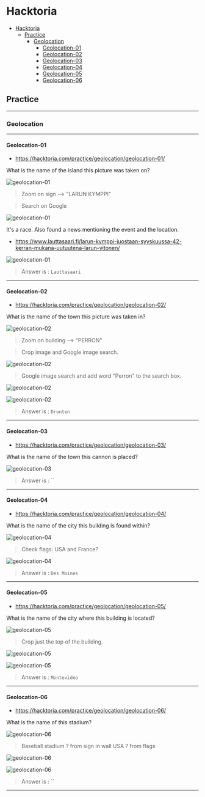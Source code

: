# Hacktoria

- [Hacktoria](#hacktoria)
  - [Practice](#practice)
    - [Geolocation](#geolocation)
      - [Geolocation-01](#geolocation-01)
      - [Geolocation-02](#geolocation-02)
      - [Geolocation-03](#geolocation-03)
      - [Geolocation-04](#geolocation-04)
      - [Geolocation-05](#geolocation-05)
      - [Geolocation-06](#geolocation-06)

## Practice

---

### Geolocation

---

#### Geolocation-01

- <https://hacktoria.com/practice/geolocation/geolocation-01/>

What is the name of the island this picture was taken on?

![geolocation-01](hactoria_images/geolocation-01.jpg)

> Zoom on sign --> "LARUN KYMPPI"

> Search on Google

![geolocation-01](hactoria_images/geolocation-01_search.jpg)

It's a race. Also found a news mentioning the event and the location.

- <https://www.lauttasaari.fi/larun-kymppi-juostaan-syyskuussa-42-kerran-mukana-uutuutena-larun-vitonen/>

![geolocation-01](hactoria_images/geolocation-01_location.jpg)

> Answer is : `Lauttasaari`

---

#### Geolocation-02

- <https://hacktoria.com/practice/geolocation/geolocation-02/>

What is the name of the town this picture was taken in?

![geolocation-02](hactoria_images/geolocation-02.jpg)

> Zoom on building --> "PERRON"

> Crop image and Google image search.

![geolocation-02](hactoria_images/geolocation-02_croped.jpg)

> Google image search and add word "Perron" to the search box.

![geolocation-02](hactoria_images/geolocation-02_search.jpg)

![geolocation-02](hactoria_images/geolocation-02_result.jpg)

> Answer is : `Dronten`

---

#### Geolocation-03

- <https://hacktoria.com/practice/geolocation/geolocation-03/>

What is the name of the town this cannon is placed?

![geolocation-03](hactoria_images/geolocation-03.jpg)

> Answer is : ``

---

#### Geolocation-04

- <https://hacktoria.com/practice/geolocation/geolocation-04/>

What is the name of the city this building is found within?

![geolocation-04](hactoria_images/geolocation-04.jpg)

> Check flags: USA and France?

![geolocation-04](hactoria_images/geolocation-04_search.jpg)

> Answer is : `Des Moines`

---

#### Geolocation-05

- <https://hacktoria.com/practice/geolocation/geolocation-05/>

What is the name of the city where this building is located?

![geolocation-05](hactoria_images/geolocation-05.jpg)

> Crop just the top of the building.

![geolocation-05](hactoria_images/geolocation-05_croped.jpg)

![geolocation-05](hactoria_images/geolocation-05_search.jpg)

> Answer is : `Montevideo`

---

#### Geolocation-06

- <https://hacktoria.com/practice/geolocation/geolocation-06/>

What is the name of this stadium?

![geolocation-06](hactoria_images/geolocation-06.jpg)

> Baseball stadium ? from sign in wall
> USA ? from flags

![geolocation-06](hactoria_images/geolocation-05_croped.jpg)

![geolocation-06](hactoria_images/geolocation-05_search.jpg)

> Answer is : ``

---